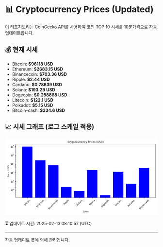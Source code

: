 
# 📊 Cryptocurrency Prices (Updated)

이 리포지토리는 CoinGecko API를 사용하여 코인 TOP 10 시세를 10분가격으로 자동 업데이트합니다.

## 💰 현재 시세
- Bitcoin: **$96118 USD**
- Ethereum: **$2683.15 USD**
- Binancecoin: **$703.36 USD**
- Ripple: **$2.44 USD**
- Cardano: **$0.78639 USD**
- Solana: **$193.29 USD**
- Dogecoin: **$0.258868 USD**
- Litecoin: **$122.1 USD**
- Polkadot: **$5.15 USD**
- Bitcoin-cash: **$334.6 USD**

## 📈 시세 그래프 (로그 스케일 적용)
![Crypto Prices](crypto_prices.png)

⏳ 업데이트 시간: 2025-02-13 08:10:57 (UTC)

---
자동 업데이트 봇에 의해 관리됩니다.
